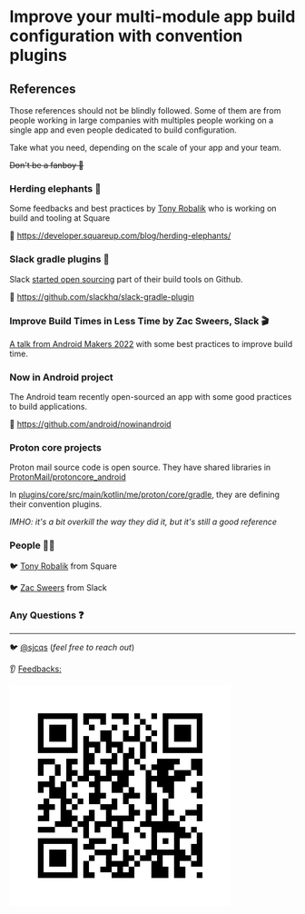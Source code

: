 # Improve your multi-module app build configuration with convention plugins
## References

Those references should not be blindly followed. Some of them are from people working in large companies 
with multiples people working on a single app and even people dedicated to build configuration.

Take what you need, depending on the scale of your app and your team. 

~~Don't be a fanboy 🤩~~  

### Herding elephants 🐘
Some feedbacks and best practices by [Tony Robalik](https://twitter.com/autonomousapps) who is working on build and tooling at Square

🔗 https://developer.squareup.com/blog/herding-elephants/

### Slack gradle plugins 👀
Slack [started open sourcing](https://slack.engineering/developing-in-the-open/) part of their build tools on Github. 

🔗 https://github.com/slackhq/slack-gradle-plugin

### Improve Build Times in Less Time by Zac Sweers, Slack 🎬
[A talk from Android Makers 2022](https://www.youtube.com/watch?v=CkKtCuqqxHs) with some best practices to improve
build time. 

### Now in Android project
The Android team recently open-sourced an app with some good practices to build applications. 

🔗 https://github.com/android/nowinandroid

### Proton core projects
Proton mail source code is open source. They have shared libraries in [ProtonMail/protoncore_android](https://github.com/ProtonMail/protoncore_android)

In [plugins/core/src/main/kotlin/me/proton/core/gradle](https://github.com/ProtonMail/protoncore_android/tree/main/plugins/core/src/main/kotlin/me/proton/core/gradle), they 
are defining their convention plugins. 

_IMHO: it's a bit overkill the way they did it, but it's still a good reference_

### People 👨‍💻
🐦 [Tony Robalik](https://twitter.com/autonomousapps) from Square

🐦 [Zac Sweers](https://twitter.com/ZacSweers) from Slack

### Any Questions ❓

---
🐦 [@sjcqs](https://twitter.com/sjcqs) (_feel free to reach out_)

👂 [Feedbacks:](https://forms.gle/n7YT55VdoVTeq8JR6)

<img src="feedbacks.png" alt="https://forms.gle/n7YT55VdoVTeq8JR6" title="Feedbacks"/>